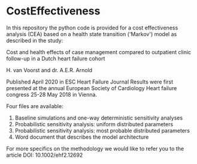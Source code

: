 # CostEffectiveness
In this repository the python code is provided for a cost effectiveness analysis (CEA) based on a health state transition ('Markov') model as described in the study:

Cost and health effects of case management compared to outpatient clinic follow-up in a Dutch heart failure cohort

H. van Voorst and dr. A.E.R. Arnold

Published April 2020 in ESC Heart Failure Journal
Results were first presented at the annual European Society of Cardiology Heart failure congress 25-28 May 2018 in Vienna. 

Four files are available:
1. Baseline simulations and one-way deterministic sensitivity analyses
2. Probabilistic sensitivity analysis: uniform distributed parameters
3. Probabilistic sensitivity analysis: most probable distributed parameters 
4. Word document that describes the model architecture

For more specifics on the methodology we would like to refer you to the article DOI: 10.1002/ehf2.12692
